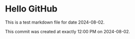 # Hello GitHub
This is a test markdown file for date 2024-08-02.

This commit was created at exactly 12:00 PM on 2024-08-02.

